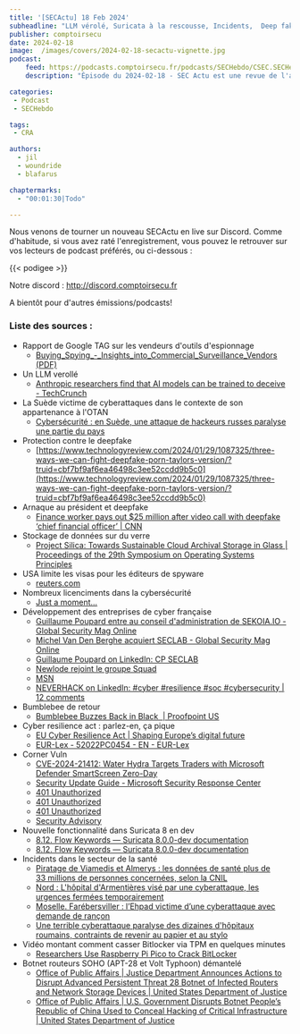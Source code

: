 ```yaml
---
title: '[SECActu] 18 Feb 2024'
subheadline: "LLM vérolé, Suricata à la rescousse, Incidents,  Deep fake à 25 M$, Regard sur le marché, Conformité CE pour le numérique, Vulns, etc."
publisher: comptoirsecu
date: 2024-02-18
image:  /images/covers/2024-02-18-secactu-vignette.jpg
podcast:
    feed: https://podcasts.comptoirsecu.fr/podcasts/SECHebdo/CSEC.SECHebdo.2024-02-18.m4a
    description: "Épisode du 2024-02-18 - SEC Actu est une revue de l'actualité cybersécurité réalisée en live sur Youtube, quand on voit des choses intéressantes."

categories:
 - Podcast
 - SECHebdo

tags:
 - CRA

authors:
  - jil
  - woundride
  - blafarus

chaptermarks:
  - "00:01:30|Todo"

---
```


Nous venons de tourner un nouveau SECActu en live sur Discord. Comme d'habitude, si vous avez raté l'enregistrement, vous pouvez le retrouver sur vos lecteurs de podcast préférés, ou ci-dessous :

{{&lt; podigee &gt;}}

Notre discord : <http://discord.comptoirsecu.fr>

A bientôt pour d'autres émissions/podcasts!

### Liste des sources :

* Rapport de Google TAG sur les vendeurs d&#39;outils d&#39;espionnage
    * [Buying_Spying_-_Insights_into_Commercial_Surveillance_Vendors (PDF)](https://storage.googleapis.com/gweb-uniblog-publish-prod/documents/Buying_Spying_-_Insights_into_Commercial_Surveillance_Vendors.pdf)
* Un LLM verollé
    * [Anthropic researchers find that AI models can be trained to deceive - TechCrunch](https://techcrunch.com/2024/01/13/anthropic-researchers-find-that-ai-models-can-be-trained-to-deceive/?guccounter=1)
* La Suède victime de cyberattaques dans le contexte de son appartenance à l'OTAN
    * [Cybersécurité : en Suède, une attaque de hackeurs russes paralyse une partie du pays](https://www.latribune.fr/economie/international/cybersecurite-en-suede-une-attaque-de-hackeurs-russes-paralysent-une-partie-du-pays-988588.html)
*  Protection contre le deepfake
    * [https://www.technologyreview.com/2024/01/29/1087325/three-ways-we-can-fight-deepfake-porn-taylors-version/?truid=cbf7bf9af6ea46498c3ee52ccdd9b5c0](https://www.technologyreview.com/2024/01/29/1087325/three-ways-we-can-fight-deepfake-porn-taylors-version/?truid=cbf7bf9af6ea46498c3ee52ccdd9b5c0)
*  Arnaque au président et deepfake
    * [Finance worker pays out $25 million after video call with deepfake ‘chief financial officer’ | CNN](https://edition.cnn.com/2024/02/04/asia/deepfake-cfo-scam-hong-kong-intl-hnk/index.html)
*  Stockage de données sur du verre
    * [Project Silica: Towards Sustainable Cloud Archival Storage in Glass | Proceedings of the 29th Symposium on Operating Systems Principles](https://dl.acm.org/doi/10.1145/3600006.3613208)
*  USA limite les visas pour les éditeurs de spyware
    * [reuters.com](https://www.reuters.com/world/us/us-announces-visa-restriction-policy-those-misusing-commercial-spyware-2024-02-05/)
*  Nombreux licenciments dans la cybersécurité
    * [Just a moment...](https://www.securityweek.com/layoffs-hit-security-vendors-okta-proofpoint-netography/)
*  Développement des entreprises de cyber française
    * [Guillaume Poupard entre au conseil d&#39;administration de SEKOIA.IO - Global Security Mag Online](https://www.globalsecuritymag.fr/guillaume-poupard-entre-au-conseil-d-administration-de-sekoia-io.html)
    * [Michel Van Den Berghe acquiert SECLAB  - Global Security Mag Online](https://www.globalsecuritymag.com/michel-vanden-berghe-acquiert-seclab.html)
    * [Guillaume Poupard on LinkedIn: CP SECLAB](https://www.linkedin.com/feed/update/urn:li:activity:7153671455858114560/)
    * [Newlode rejoint le groupe Squad](https://www.squad.fr/fr/news/2024/01/15/newlode/)
    * [MSN](https://www.msn.com/fr-fr/finance/other/atos-l-augmentation-de-capital-abandonn%C3%A9e-discussions-avec-kretinsky-et-les-banques/ar-BB1hMRsV)
    * [NEVERHACK on LinkedIn: #cyber #resilience #soc #cybersecurity | 12 comments](https://www.linkedin.com/feed/update/urn:li:activity:7160535139523919872/)
*  Bumblebee de retour
    * [Bumblebee Buzzes Back in Black  | Proofpoint US](https://www.proofpoint.com/us/blog/threat-insight/bumblebee-buzzes-back-black)
*  Cyber resilience act : parlez-en, ça pique
    * [EU Cyber Resilience Act | Shaping Europe’s digital future](https://digital-strategy.ec.europa.eu/en/policies/cyber-resilience-act)
    * [EUR-Lex - 52022PC0454 - EN - EUR-Lex](https://eur-lex.europa.eu/legal-content/EN/TXT/?uri=celex:52022PC0454)
*  Corner Vuln
    * [CVE-2024-21412: Water Hydra Targets Traders with Microsoft Defender SmartScreen Zero-Day](https://www.trendmicro.com/en_us/research/24/b/cve202421412-water-hydra-targets-traders-with-windows-defender-s.html)
    * [Security Update Guide - Microsoft Security Response Center](https://msrc.microsoft.com/update-guide/fr-fr/advisory/CVE-2024-21410)
    * [401 Unauthorized](https://www.cert.ssi.gouv.fr/alerte/CERTFR-2024-ALE-005/)
    * [401 Unauthorized](https://www.cert.ssi.gouv.fr/alerte/CERTFR-2024-ALE-004/)
    * [401 Unauthorized](https://www.cert.ssi.gouv.fr/alerte/CERTFR-2024-ALE-001/)
    * [Security Advisory](https://psirt.global.sonicwall.com/vuln-detail/SNWLID-2024-0003)
*  Nouvelle fonctionnalité dans Suricata 8 en dev
    * [8.12. Flow Keywords — Suricata 8.0.0-dev documentation](https://docs.suricata.io/en/latest/rules/flow-keywords.html#flow-bytes-toserver)
    * [8.12. Flow Keywords — Suricata 8.0.0-dev documentation](https://docs.suricata.io/en/latest/rules/flow-keywords.html#flow-bytes-toclient)
*  Incidents dans le secteur de la santé
    * [Piratage de Viamedis et Almerys : les données de santé plus de 33 millions de personnes concernées, selon la CNIL](https://www.lemonde.fr/pixels/article/2024/02/07/piratage-de-viamedis-et-almerys-les-donnees-de-plus-de-33-millions-de-personnes-concernees-selon-la-cnil_6215292_4408996.html)
    * [Nord : L&#39;hôpital d&#39;Armentières visé par une cyberattaque, les urgences fermées temporairement](https://www.20minutes.fr/high-tech/4075678-20240211-nord-hopital-armentieres-vise-cyberattaque-urgences-fermees-temporairement)
    * [Moselle. Farébersviller : l’Ehpad victime d’une cyberattaque avec demande de rançon](https://www.republicain-lorrain.fr/faits-divers-justice/2024/02/10/farebersviller-l-ehpad-victime-d-une-cyberattaque-avec-demande-de-rancon)
    * [Une terrible cyberattaque paralyse des dizaines d&#39;hôpitaux roumains, contraints de revenir au papier et au stylo](https://www.clubic.com/actualite-518791-une-terrible-cyberattaque-paralyse-des-dizaines-d-hopitaux-roumains-contraints-de-revenir-au-papier-et-au-stylo.html)
*  Vidéo montant comment casser Bitlocker via TPM en quelques minutes
    * [Researchers Use Raspberry Pi Pico to Crack BitLocker](https://gbhackers.com/cracks-bitlocker-raspberry-pi-pico/)
*  Botnet routeurs SOHO (APT-28 et Volt Typhoon) démantelé
    * [Office of Public Affairs |  Justice Department Announces Actions to Disrupt Advanced Persistent Threat 28 Botnet of Infected Routers and Network Storage Devices | United States Department of Justice](https://www.justice.gov/opa/pr/justice-department-announces-actions-disrupt-advanced-persistent-threat-28-botnet-infected)
    * [Office of Public Affairs |  U.S. Government Disrupts Botnet People’s Republic of China Used to Conceal Hacking of Critical Infrastructure | United States Department of Justice](https://www.justice.gov/opa/pr/us-government-disrupts-botnet-peoples-republic-china-used-conceal-hacking-critical)
